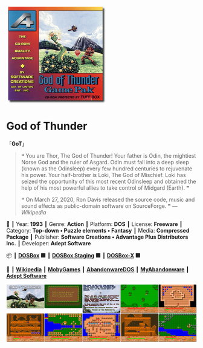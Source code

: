 ![](Thumbnail.png 'application-thumbnail')

# God of Thunder

「**GoT**」

> ❝ You are Thor, The God of Thunder! Your father is Odin, the mightiest Norse God and the ruler of Asgard. Odin must fall into a deep sleep (known as the Odinsleep) every few hundred centuries to rejuvenate his power. Your half-brother is Loki, The God of Mischief. Loki has seized the opportunity of this most recent Odinsleep and obtained the help of his most powerful allies to take control of Midgard (Earth). ❞
>
> ❝ On March 27, 2020, Ron Davis released the source code, music and sound effects as public-domain software on SourceForge. ❞ — *Wikipedia*
>

📌 ┃ Year: **1993** ┃ Genre: **Action** ┃ Platform: **DOS** ┃ License: **Freeware** ┃ Category: **Top-down • Puzzle elements • Fantasy** ┃ Media: **Compressed Package** ┃ Publisher: **Software Creations • Advantage Plus Distributors Inc.** ┃ Developer: **Adept Software** 

📦 ┃ **[DOSBox](https://www.dosbox.com/) 🟩** ┃ **[DOSBox Staging](https://dosbox-staging.github.io/) 🟩** ┃ **[DOSBox-X](https://dosbox-x.com/) 🟩** 

📎 ┃ **[Wikipedia](https://en.wikipedia.org/wiki/God_of_Thunder_(video_game))** ┃ **[MobyGames](https://www.mobygames.com/game/1019/god-of-thunder/)** ┃ **[AbandonwareDOS](https://www.abandonwaredos.com/abandonware-game.php?abandonware=God+of+Thunder&gid=1277)** ┃ **[MyAbandonware](https://www.myabandonware.com/game/god-of-thunder-1um)** ┃ **[Adept Software](https://www.adeptsoftware.com/got/)** 

![](Montage.png 'God of Thunder')

